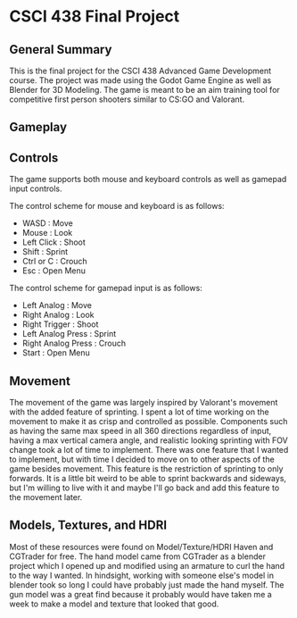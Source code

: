 # CSCI 438 Final Project

## General Summary

This is the final project for the CSCI 438 Advanced Game Development course. The project was made using the Godot Game Engine as well as Blender for 3D Modeling. The game is meant to be an aim training tool for competitive first person shooters similar to CS:GO and Valorant.

## Gameplay

## Controls

The game supports both mouse and keyboard controls as well as gamepad input controls. 

The control scheme for mouse and keyboard is as follows:

- WASD : Move
- Mouse : Look
- Left Click : Shoot
- Shift : Sprint
- Ctrl or C : Crouch
- Esc : Open Menu

The control scheme for gamepad input is as follows:

- Left Analog : Move
- Right Analog : Look
- Right Trigger : Shoot
- Left Analog Press : Sprint
- Right Analog Press : Crouch
- Start : Open Menu

## Movement

The movement of the game was largely inspired by Valorant's movement with the added feature of sprinting. I spent a lot of time working on the movement to make it as crisp and controlled as possible. Components such as having the same max speed in all 360 directions regardless of input, having a max vertical camera angle, and realistic looking sprinting with FOV change took a lot of time to implement. There was one feature that I wanted to implement, but with time I decided to move on to other aspects of the game besides movement. This feature is the restriction of sprinting to only forwards. It is a little bit weird to be able to sprint backwards and sideways, but I'm willing to live with it and maybe I'll go back and add this feature to the movement later.

## Models, Textures, and HDRI

Most of these resources were found on Model/Texture/HDRI Haven and CGTrader for free. The hand model came from CGTrader as a blender project which I opened up and modified using an armature to curl the hand to the way I wanted. In hindsight, working with someone else's model in blender took so long I could have probably just made the hand myself. The gun model was a great find because it probably would have taken me a week to make a model and texture that looked that good. 
